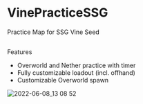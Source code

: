 # VinePracticeSSG
Practice Map for SSG Vine Seed

##
Features
- Overworld and Nether practice with timer
- Fully customizable loadout (incl. offhand)
- Customizable Overworld spawn

![2022-06-08_13 08 52](https://user-images.githubusercontent.com/36821728/172602163-c0f70229-421f-4474-b8e5-f8516b176318.png)
